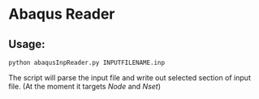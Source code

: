 # Abaqus Reader
## Usage:
```
python abaqusInpReader.py INPUTFILENAME.inp
```
The script will parse the input file and write out selected section of input file.
(At the moment it targets *Node* and *Nset*)
